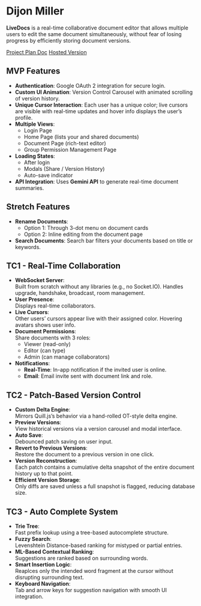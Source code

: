 # Dijon Miller

**LiveDocs** is a real-time collaborative document editor that allows multiple users to edit the same document simultaneously, without fear of losing progress by efficiently storing document versions.

[Project Plan Doc](https://docs.google.com/document/d/1wUI-vD8mm0Y700sXINE6CuCBmlKH4UZyLtcXPW9E1eI/edit?tab=t.0) 
[Hosted Version](live-docs-nhzm313l4-dijons-projects-a3f60b1b.vercel.app/)


## MVP Features

- **Authentication**: Google OAuth 2 integration for secure login.
- **Custom UI Animation**: Version Control Carousel with animated scrolling of version history.
- **Unique Cursor Interaction**: Each user has a unique color; live cursors are visible with real-time updates and hover info displays the user’s profile.
- **Multiple Views**: 
  - Login Page  
  - Home Page (lists your and shared documents)  
  - Document Page (rich-text editor)  
  - Group Permission Management Page
- **Loading States**:
  - After login
  - Modals (Share / Version History)
  - Auto-save indicator
- **API Integration**: Uses **Gemini API** to generate real-time document summaries.



## Stretch Features

- **Rename Documents**: 
  - Option 1: Through 3-dot menu on document cards  
  - Option 2: Inline editing from the document page
- **Search Documents**: Search bar filters your documents based on title or keywords.



## TC1 - Real-Time Collaboration

- **WebSocket Server**:  
  Built from scratch without any libraries (e.g., no Socket.IO). Handles upgrade, handshake, broadcast, room management.
- **User Presence**:  
  Displays real-time collaborators.
- **Live Cursors**:  
  Other users’ cursors appear live with their assigned color. Hovering avatars shows user info.
- **Document Permissions**:  
  Share documents with 3 roles:  
  - Viewer (read-only)  
  - Editor (can type)  
  - Admin (can manage collaborators)
- **Notifications**:  
  - **Real-Time**: In-app notification if the invited user is online.  
  - **Email**: Email invite sent with document link and role.



## TC2 - Patch-Based Version Control

- **Custom Delta Engine**:  
  Mirrors Quill.js’s behavior via a hand-rolled OT-style delta engine.
- **Preview Versions**:  
  View historical versions via a version carousel and modal interface.
- **Auto Save**:  
  Debounced patch saving on user input.
- **Revert to Previous Versions**:  
  Restore the document to a previous version in one click.
- **Version Reconstruction**:  
  Each patch contains a cumulative delta snapshot of the entire document history up to that point.
- **Efficient Version Storage**:  
  Only diffs are saved unless a full snapshot is flagged, reducing database size.



## TC3 - Auto Complete System

- **Trie Tree**:  
  Fast prefix lookup using a tree-based autocomplete structure.
- **Fuzzy Search**:  
  Levenshtein Distance-based ranking for mistyped or partial entries.
- **ML-Based Contextual Ranking**:  
  Suggestions are ranked based on surrounding words.
- **Smart Insertion Logic**:  
  Reaplces only the intended word fragment at the cursor without disrupting surrounding text.
- **Keyboard Navigation**:  
  Tab and arrow keys for suggestion navigation with smooth UI integration.

